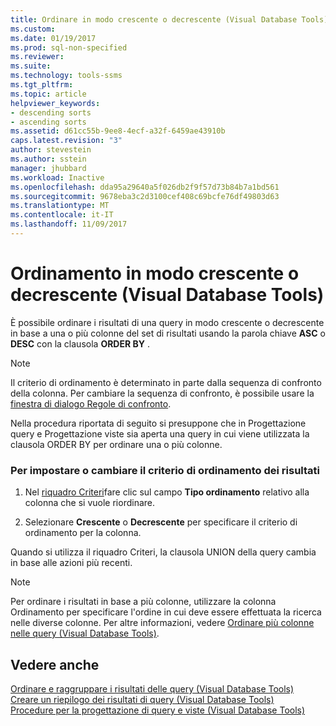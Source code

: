 ```yaml
---
title: Ordinare in modo crescente o decrescente (Visual Database Tools) | Microsoft Docs
ms.custom: 
ms.date: 01/19/2017
ms.prod: sql-non-specified
ms.reviewer: 
ms.suite: 
ms.technology: tools-ssms
ms.tgt_pltfrm: 
ms.topic: article
helpviewer_keywords:
- descending sorts
- ascending sorts
ms.assetid: d61cc55b-9ee8-4ecf-a32f-6459ae43910b
caps.latest.revision: "3"
author: stevestein
ms.author: sstein
manager: jhubbard
ms.workload: Inactive
ms.openlocfilehash: dda95a29640a5f026db2f9f57d73b84b7a1bd561
ms.sourcegitcommit: 9678eba3c2d3100cef408c69bcfe76df49803d63
ms.translationtype: MT
ms.contentlocale: it-IT
ms.lasthandoff: 11/09/2017
---
```

# <a name="sort-in-ascending-or-descending-order-visual-database-tools"></a>Ordinamento in modo crescente o decrescente (Visual Database Tools)
È possibile ordinare i risultati di una query in modo crescente o decrescente in base a una o più colonne del set di risultati usando la parola chiave **ASC** o **DESC** con la clausola **ORDER BY** .  
  
> [!NOTE]  
> Il criterio di ordinamento è determinato in parte dalla sequenza di confronto della colonna. Per cambiare la sequenza di confronto, è possibile usare la [finestra di dialogo Regole di confronto](../../ssms/visual-db-tools/collation-dialog-box-visual-database-tools.md).  
  
Nella procedura riportata di seguito si presuppone che in Progettazione query e Progettazione viste sia aperta una query in cui viene utilizzata la clausola ORDER BY per ordinare una o più colonne.  
  
### <a name="to-specify-or-change-the-order-in-which-results-are-sorted"></a>Per impostare o cambiare il criterio di ordinamento dei risultati  
  
1.  Nel [riquadro Criteri](../../ssms/visual-db-tools/criteria-pane-visual-database-tools.md)fare clic sul campo **Tipo ordinamento** relativo alla colonna che si vuole riordinare.  
  
2.  Selezionare **Crescente** o **Decrescente** per specificare il criterio di ordinamento per la colonna.  
  
Quando si utilizza il riquadro Criteri, la clausola UNION della query cambia in base alle azioni più recenti.  
  
> [!NOTE]  
> Per ordinare i risultati in base a più colonne, utilizzare la colonna Ordinamento per specificare l'ordine in cui deve essere effettuata la ricerca nelle diverse colonne. Per altre informazioni, vedere [Ordinare più colonne nelle query &#40;Visual Database Tools&#41;](../../ssms/visual-db-tools/sort-multiple-columns-in-queries-visual-database-tools.md).  
  
## <a name="see-also"></a>Vedere anche  
[Ordinare e raggruppare i risultati delle query &#40;Visual Database Tools&#41;](../../ssms/visual-db-tools/sort-and-group-query-results-visual-database-tools.md)  
[Creare un riepilogo dei risultati di query &#40;Visual Database Tools&#41;](../../ssms/visual-db-tools/summarize-query-results-visual-database-tools.md)  
[Procedure per la progettazione di query e viste &#40;Visual Database Tools&#41;](../../ssms/visual-db-tools/design-queries-and-views-how-to-topics-visual-database-tools.md)  
  

